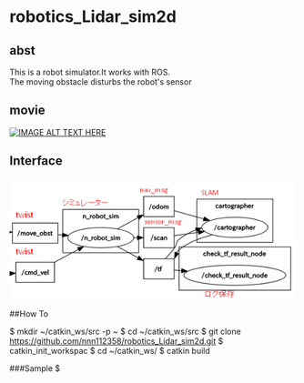 # robotics_Lidar_sim2d

## abst  
This is a robot simulator.It works with ROS.   
The moving obstacle disturbs the robot's sensor   

## movie   
[![IMAGE ALT TEXT HERE](http://img.youtube.com/vi/JswpOoLeJNY/0.jpg)](http://www.youtube.com/watch?v=JswpOoLeJNY)

## Interface
![IMAGE](https://github.com/nnn112358/rosjp_170719/blob/master/Lidar_cal3.png)


##How To

$ mkdir ~/catkin_ws/src -p ~
$ cd ~/catkin_ws/src
$ git clone https://github.com/nnn112358/robotics_Lidar_sim2d.git
$ catkin_init_workspac 
$ cd ~/catkin_ws/
$ catkin build 

###Sample
$ 
